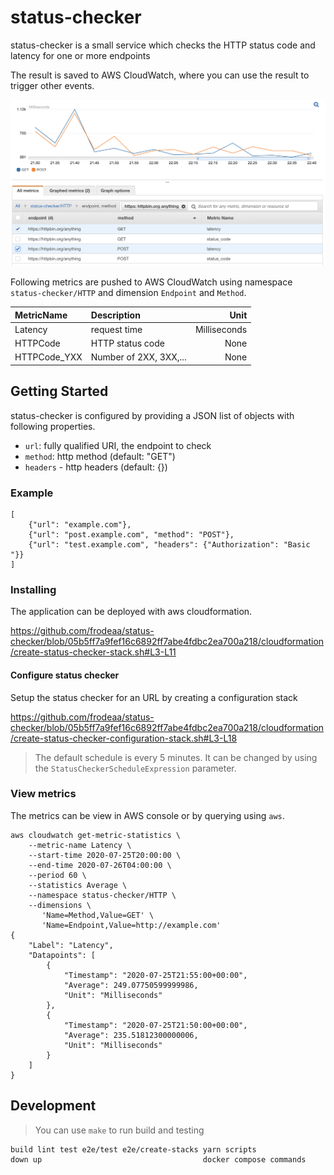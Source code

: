 # status-checker

status-checker is a small service which checks
the HTTP status code and latency for one or more
endpoints

The result is saved to AWS CloudWatch, where you can use
the result to trigger other events.

![Cloudwatch example](images/aws-console.png)

Following metrics are pushed to AWS CloudWatch using
namespace `status-checker/HTTP` and dimension `Endpoint`
and `Method`.

| MetricName   | Description            |         Unit |
| :----------- | :--------------------- | -----------: |
| Latency      | request time           | Milliseconds |
| HTTPCode     | HTTP status code       |         None |
| HTTPCode_YXX | Number of 2XX, 3XX,... |         None |

## Getting Started

status-checker is configured by providing a JSON list of objects
with following properties.

-   `url`: fully qualified URI, the endpoint to check
-   `method`: http method (default: "GET")
-   `headers` - http headers (default: {})

### Example

```
[
    {"url": "example.com"},
    {"url": "post.example.com", "method": "POST"},
    {"url": "test.example.com", "headers": {"Authorization": "Basic "}}
]
```

### Installing

The application can be deployed with aws cloudformation.

https://github.com/frodeaa/status-checker/blob/05b5ff7a9fef16c6892ff7abe4fdbc2ea700a218/cloudformation/create-status-checker-stack.sh#L3-L11

#### Configure status checker

Setup the status checker for an URL by creating a configuration stack

https://github.com/frodeaa/status-checker/blob/05b5ff7a9fef16c6892ff7abe4fdbc2ea700a218/cloudformation/create-status-checker-configuration-stack.sh#L3-L18

> The default schedule is every 5 minutes. It can be changed by using the
> `StatusCheckerScheduleExpression` parameter.

### View metrics

The metrics can be view in AWS console or by querying using `aws`.

```
aws cloudwatch get-metric-statistics \
    --metric-name Latency \
    --start-time 2020-07-25T20:00:00 \
    --end-time 2020-07-26T04:00:00 \
    --period 60 \
    --statistics Average \
    --namespace status-checker/HTTP \
    --dimensions \
       'Name=Method,Value=GET' \
       'Name=Endpoint,Value=http://example.com'
{
    "Label": "Latency",
    "Datapoints": [
        {
            "Timestamp": "2020-07-25T21:55:00+00:00",
            "Average": 249.07750599999986,
            "Unit": "Milliseconds"
        },
        {
            "Timestamp": "2020-07-25T21:50:00+00:00",
            "Average": 235.51812300000006,
            "Unit": "Milliseconds"
        }
    ]
}
```

## Development

> You can use `make` to run build and testing

```
build lint test e2e/test e2e/create-stacks yarn scripts
down up                                    docker compose commands
```
